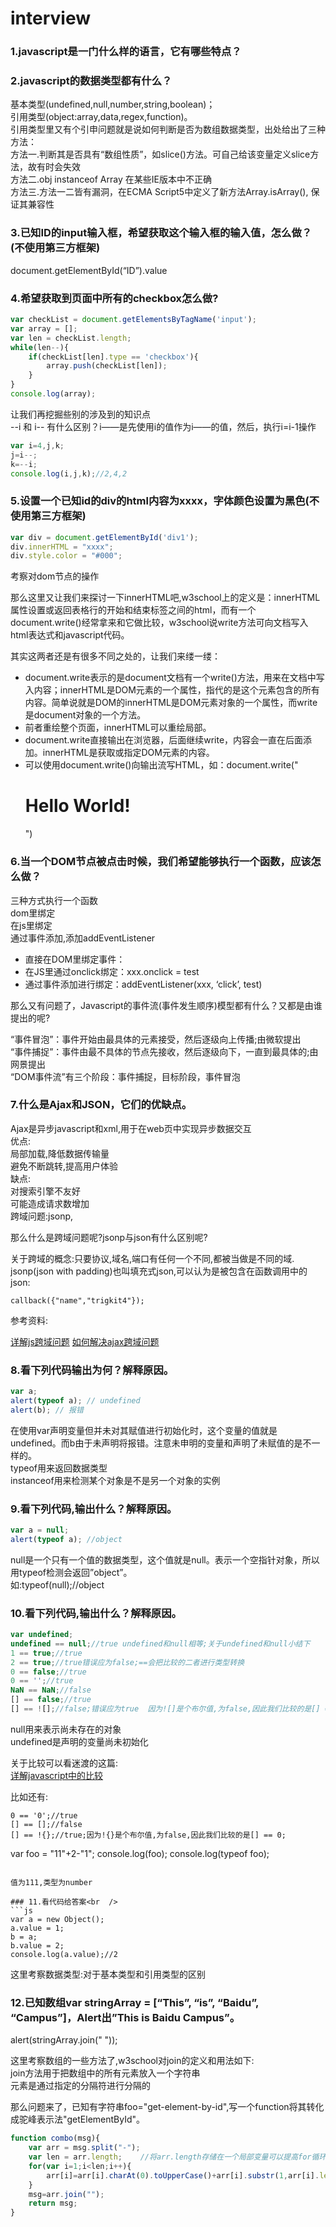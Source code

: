 # interview

### 1.javascript是一门什么样的语言，它有哪些特点？

### 2.javascript的数据类型都有什么？<br  />
基本类型(undefined,null,number,string,boolean)；<br  />
引用类型(object:array,data,regex,function)。<br  />
引用类型里又有个引申问题就是说如何判断是否为数组数据类型，出处给出了三种方法：<br  />
方法一.判断其是否具有“数组性质”，如slice()方法。可自己给该变量定义slice方法，故有时会失效<br  />
方法二.obj instanceof Array 在某些IE版本中不正确<br  />
方法三.方法一二皆有漏洞，在ECMA Script5中定义了新方法Array.isArray(), 保证其兼容性<br  />

### 3.已知ID的input输入框，希望获取这个输入框的输入值，怎么做？(不使用第三方框架)<br  />
document.getElementById(“ID”).value

### 4.希望获取到页面中所有的checkbox怎么做?<br  />
```js
var checkList = document.getElementsByTagName('input');
var array = [];
var len = checkList.length;
while(len--){
    if(checkList[len].type == 'checkbox'){
        array.push(checkList[len]);
    }
}
console.log(array);
```

让我们再挖掘些别的涉及到的知识点<br  />
--i 和 i-- 有什么区别？i——是先使用i的值作为i——的值，然后，执行i=i-1操作<br  />
```js
var i=4,j,k;
j=i--;
k=--i;
console.log(i,j,k);//2,4,2
```

### 5.设置一个已知id的div的html内容为xxxx，字体颜色设置为黑色(不使用第三方框架)<br  />
```js
var div = document.getElementById('div1');
div.innerHTML = "xxxx";
div.style.color = "#000";
```
考察对dom节点的操作

那么这里又让我们来探讨一下innerHTML吧,w3school上的定义是：innerHTML属性设置或返回表格行的开始和结束标签之间的html，而有一个document.write()经常拿来和它做比较，w3school说write方法可向文档写入html表达式和javascript代码。

其实这两者还是有很多不同之处的，让我们来缕一缕：

* document.write表示的是document文档有一个write()方法，用来在文档中写入内容；innerHTML是DOM元素的一个属性，指代的是这个元素包含的所有内容。简单说就是DOM的innerHTML是DOM元素对象的一个属性，而write是document对象的一个方法。
* 前者重绘整个页面，innerHTML可以重绘局部。
* document.write直接输出在浏览器，后面继续write，内容会一直在后面添加。innerHTML是获取或指定DOM元素的内容。
* 可以使用document.write()向输出流写HTML，如：document.write("<h1>Hello World!</h1>")

### 6.当一个DOM节点被点击时候，我们希望能够执行一个函数，应该怎么做？<br  />

三种方式执行一个函数<br  />
dom里绑定<br  />
在js里绑定<br  />
通过事件添加,添加addEventListener<br  />

* 直接在DOM里绑定事件：<div onclick="test()"></div>
* 在JS里通过onclick绑定：xxx.onclick = test
* 通过事件添加进行绑定：addEventListener(xxx, ‘click’, test)

那么又有问题了，Javascript的事件流(事件发生顺序)模型都有什么？又都是由谁提出的呢?

“事件冒泡”：事件开始由最具体的元素接受，然后逐级向上传播;由微软提出<br  />
“事件捕捉”：事件由最不具体的节点先接收，然后逐级向下，一直到最具体的;由网景提出<br  />
“DOM事件流”有三个阶段：事件捕捉，目标阶段，事件冒泡

### 7.什么是Ajax和JSON，它们的优缺点。<br  />
Ajax是异步javascript和xml,用于在web页中实现异步数据交互<br  />
优点:<br  />
局部加载,降低数据传输量<br  />
避免不断跳转,提高用户体验<br  />
缺点:<br  />
对搜索引擎不友好<br  />
可能造成请求数增加<br  />
跨域问题:jsonp,<br  />

那么什么是跨域问题呢?jsonp与json有什么区别呢?

关于跨域的概念:只要协议,域名,端口有任何一个不同,都被当做是不同的域.
jsonp(json with padding)也叫填充式json,可以认为是被包含在函数调用中的json:

```
callback({"name","trigkit4"});
```

参考资料:

[详解js跨域问题](http://segmentfault.com/a/1190000000718840)
[如何解决ajax跨域问题](http://www.cnblogs.com/sunxucool/p/3433992.html)

### 8.看下列代码输出为何？解释原因。<br  />
```js
var a;
alert(typeof a); // undefined
alert(b); // 报错
```
在使用var声明变量但并未对其赋值进行初始化时，这个变量的值就是undefined。而b由于未声明将报错。注意未申明的变量和声明了未赋值的是不一样的。<br  />
typeof用来返回数据类型<br  />
instanceof用来检测某个对象是不是另一个对象的实例<br  />

### 9.看下列代码,输出什么？解释原因。<br  />
```js
var a = null;
alert(typeof a); //object
```
null是一个只有一个值的数据类型，这个值就是null。表示一个空指针对象，所以用typeof检测会返回”object”。<br  />
如:typeof(null);//object

### 10.看下列代码,输出什么？解释原因。<br  />
```js
var undefined;
undefined == null;//true undefined和null相等;关于undefined和null小结下
1 == true;//true
2 == true;//true错误应为false;==会把比较的二者进行类型转换
0 == false;//true
0 == '';//true
NaN == NaN;//false
[] == false;//true
[] == ![];//false;错误应为true  因为![]是个布尔值,为false,因此我们比较的是[] == 0;
```
null用来表示尚未存在的对象<br  />
undefined是声明的变量尚未初始化

关于比较可以看迷渡的这篇:<br  />
[详解javascript中的比较](http://segmentfault.com/q/1010000000305997)

比如还有:

```
0 == '0';//true
[] == [];//false
[] == !{};//true;因为!{}是个布尔值,为false,因此我们比较的是[] == 0;

```
var foo = "11"+2-"1";
console.log(foo);
console.log(typeof foo);
```

值为111,类型为number

### 11.看代码给答案<br  />
```js
var a = new Object();
a.value = 1;
b = a;
b.value = 2;
console.log(a.value);//2
```

这里考察数据类型:对于基本类型和引用类型的区别

### 12.已知数组var stringArray = [“This”, “is”, “Baidu”, “Campus”]，Alert出”This is Baidu Campus”。<br  />

alert(stringArray.join(" "));

这里考察数组的一些方法了,w3school对join的定义和用法如下:<br  />
join方法用于把数组中的所有元素放入一个字符串<br  />
元素是通过指定的分隔符进行分隔的<br  />

那么问题来了，已知有字符串foo="get-element-by-id",写一个function将其转化成驼峰表示法"getElementById"。

```js
function combo(msg){
    var arr = msg.split("-");
    var len = arr.length;    //将arr.length存储在一个局部变量可以提高for循环效率
    for(var i=1;i<len;i++){
        arr[i]=arr[i].charAt(0).toUpperCase()+arr[i].substr(1,arr[i].length-1);
    }
    msg=arr.join("");
    return msg;
}
```
